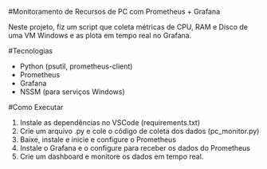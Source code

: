 #Monitoramento de Recursos de PC com Prometheus + Grafana  

Neste projeto, fiz um script que coleta métricas de CPU, RAM e Disco de uma VM Windows e as plota em tempo real no Grafana.  

#Tecnologias  
- Python (psutil, prometheus-client)  
- Prometheus  
- Grafana  
- NSSM (para serviços Windows)

#Como Executar  
1. Instale as dependências no VSCode (requirements.txt)
2. Crie um arquivo .py e cole o código de coleta dos dados (pc_monitor.py)
3. Baixe, instale e inicie e configure o Prometheus
4. Instale o Grafana e o configure para receber os dados do Prometheus
5. Crie um dashboard e monitore os dados em tempo real.

